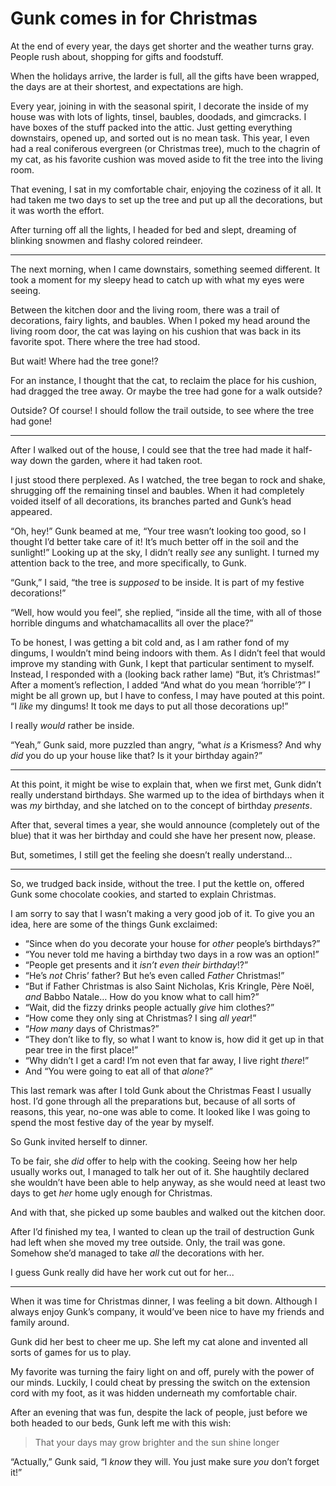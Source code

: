 # Gunk comes in for Christmas

At the end of every year, the days get shorter and the weather turns gray. People rush about, shopping for gifts and foodstuff.

When the holidays arrive, the larder is full, all the gifts have been wrapped, the days are at their shortest, and expectations are high.

Every year, joining in with the seasonal spirit, I decorate the inside of my house was with lots of lights, tinsel, baubles, doodads, and gimcracks. I have boxes of the stuff packed into the attic. Just getting everything downstairs, opened up, and sorted out is no mean task. This year, I even had a real coniferous evergreen (or Christmas tree), much to the chagrin of my cat, as his favorite cushion was moved aside to fit the tree into the living room.

That evening, I sat in my comfortable chair, enjoying the coziness of it all. It had taken me two days to set up the tree and put up all the decorations, but it was worth the effort.

After turning off all the lights, I headed for bed and slept, dreaming of blinking snowmen and flashy colored reindeer.

- - -

The next morning, when I came downstairs, something seemed different. It took a moment for my sleepy head to catch up with what my eyes were seeing.

Between the kitchen door and the living room, there was a trail of decorations, fairy lights, and baubles. When I poked my head around the living room door, the cat was laying on his cushion that was back in its favorite spot. There where the tree had stood.

But wait! Where had the tree gone!?

For an instance, I thought that the cat, to reclaim the place for his cushion, had dragged the tree away. Or maybe the tree had gone for a walk outside?

Outside? Of course! I should follow the trail outside, to see where the tree had gone!

- - -

After I walked out of the house, I could see that the tree had made it half-way down the garden, where it had taken root.

I just stood there perplexed. As I watched, the tree began to rock and shake, shrugging off the remaining tinsel and baubles. When it had completely voided itself of all decorations, its branches parted and Gunk’s head appeared.

“Oh, hey!” Gunk beamed at me, “Your tree wasn’t looking too good, so I thought I’d better take care of it! It’s much better off in the soil and the sunlight!” Looking up at the sky, I didn’t really _see_ any sunlight. I turned my attention back to the tree, and more specifically, to Gunk.

“Gunk,” I said, “the tree is _supposed_ to be inside. It is part of my festive decorations!”

“Well, how would you feel”, she replied, “inside all the time, with all of those horrible dingums and whatchamacallits all over the place?”

To be honest, I was getting a bit cold and, as I am rather fond of my dingums, I wouldn’t mind being indoors with them. As I didn’t feel that would improve my standing with Gunk, I kept that particular sentiment to myself. Instead, I responded with a (looking back rather lame) “But, it’s Christmas!” After a moment’s reflection, I added “And what do you mean ‘horrible’?” I might be all grown up, but I have to confess, I may have pouted at this point. “I _like_ my dingums! It took me days to put all those decorations up!”

I really _would_ rather be inside.

“Yeah,” Gunk said, more puzzled than angry, “what _is_ a Krismess? And why _did_ you do up your house like that? Is it your birthday again?”

- - -

At this point, it might be wise to explain that, when we first met, Gunk didn’t really understand birthdays. She warmed up to the idea of birthdays when it was _my_ birthday, and she latched on to the concept of birthday _presents_.

After that, several times a year, she would announce (completely out of the blue) that it was her birthday and could she have her present now, please.

But, sometimes, I still get the feeling she doesn’t really understand…

- - -

So, we trudged back inside, without the tree. I put the kettle on, offered Gunk some chocolate cookies, and started to explain Christmas.

I am sorry to say that I wasn’t making a very good job of it. To give you an idea, here are some of the things Gunk exclaimed:

- “Since when do you decorate your house for _other_ people’s birthdays?”
- “You never told me having a birthday two days in a row was an option!”
- “People get presents and it _isn’t even their birthday_!?”
- “He’s _not_ Chris’ father? But he’s even called _Father_ Christmas!”
- “But if Father Christmas is also Saint Nicholas, Kris Kringle, Père Noël, _and_ Babbo Natale… How do you know what to call him?”
- “Wait, did the fizzy drinks people actually _give_ him clothes?”
- “How come they only sing at Christmas? I sing _all year_!”
- “_How many_ days of Christmas?”
- “They don’t like to fly, so what I want to know is, how did it get up in that pear tree in the first place!”
- “Why didn’t I get a card! I’m not even that far away, I live right _there_!”
- And “You were going to eat all of that _alone_?”

This last remark was after I told Gunk about the Christmas Feast I usually host. I’d gone through all the preparations but, because of all sorts of reasons, this year, no-one was able to come. It looked like I was going to spend the most festive day of the year by myself.

So Gunk invited herself to dinner.

To be fair, she _did_ offer to help with the cooking. Seeing how her help usually works out, I managed to talk her out of it. She haughtily declared she wouldn’t have been able to help anyway, as she would need at least two days to get _her_ home ugly enough for Christmas. 

And with that, she picked up some baubles and walked out the kitchen door.

After I’d finished my tea, I wanted to clean up the trail of destruction Gunk had left when she moved my tree outside. Only, the trail was gone. Somehow she’d managed to take _all_ the decorations with her.

I guess Gunk really did have her work cut out for her...

- - -

When it was time for Christmas dinner, I was feeling a bit down. Although I always enjoy Gunk’s company, it would’ve been nice to have my friends and family around.

Gunk did her best to cheer me up. She left my cat alone and invented all sorts of games for us to play.

My favorite was turning the fairy light on and off, purely with the power of our minds. Luckily, I could cheat by pressing the switch on the extension cord with my foot, as it was hidden underneath my comfortable chair.

After an evening that was fun, despite the lack of people, just before we both headed to our beds, Gunk left me with this wish:

> That your days may grow brighter and the sun shine longer

“Actually,” Gunk said, “I _know_ they will. You just make sure _you_ don’t forget it!”
